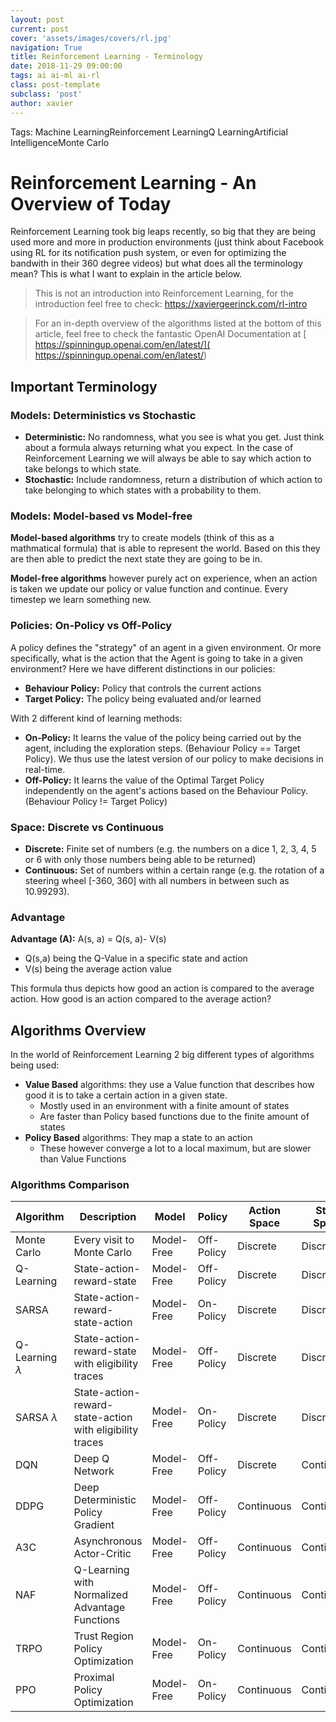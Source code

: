 ```yaml
---
layout: post
current: post
cover: 'assets/images/covers/rl.jpg'
navigation: True
title: Reinforcement Learning - Terminology
date: 2018-11-29 09:00:00
tags: ai ai-ml ai-rl
class: post-template
subclass: 'post'
author: xavier
---
```



Tags:     Machine LearningReinforcement LearningQ LearningArtificial IntelligenceMonte Carlo

# Reinforcement Learning - An Overview of Today 

Reinforcement Learning took big leaps recently, so big that they are being used more and more in production environments (just think about Facebook using RL for its notification push system, or even for optimizing the bandwith in their 360 degree videos) but what does all the terminology mean? This is what I want to explain in the article below.

> This is not an introduction into Reinforcement Learning, for the introduction feel free to check: https://xaviergeerinck.com/rl-intro

> For an in-depth overview of the algorithms listed at the bottom of this article, feel free to check the fantastic OpenAI Documentation at [
https://spinningup.openai.com/en/latest/](
https://spinningup.openai.com/en/latest/)

## Important Terminology

### **Models:** Deterministics vs Stochastic

* **Deterministic:** No randomness, what you see is what you get. Just think about a formula always returning what you expect. In the case of Reinforcement Learning we will always be able to say which action to take belongs to which state.
* **Stochastic:** Include randomness, return a distribution of which action to take belonging to which states with a probability to them.

### **Models:** Model-based vs Model-free

**Model-based algorithms** try to create models (think of this as a mathmatical formula) that is able to represent the world. Based on this they are then able to predict the next state they are going to be in.

**Model-free algorithms** however purely act on experience, when an action is taken we update our policy or value function and continue. Every timestep we learn something new.

### **Policies:** On-Policy vs Off-Policy

A policy defines the "strategy" of an agent in a given environment. Or more specifically, what is the action that the Agent is going to take in a given environment? Here we have different distinctions in our policies:

* **Behaviour Policy:** Policy that controls the current actions
* **Target Policy:** The policy being evaluated and/or learned

With 2 different kind of learning methods:

* **On-Policy:** It learns the value of the policy being carried out by the agent, including the exploration steps. (Behaviour Policy == Target Policy). We thus use the latest version of our policy to make decisions in real-time.
* **Off-Policy:** It learns the value of the Optimal Target Policy independently on the agent's actions based on the Behaviour Policy. (Behaviour Policy != Target Policy)

### **Space:** Discrete vs Continuous

* **Discrete:** Finite set of numbers (e.g. the numbers on a dice 1, 2, 3, 4, 5 or 6 with only those numbers being able to be returned)
* **Continuous:** Set of numbers within a certain range (e.g. the rotation of a steering wheel [-360, 360] with all numbers in between such as 10.99293).

### **Advantage**

**Advantage (A):** A(s, a) = Q(s, a)- V(s)
* Q(s,a) being the Q-Value in a specific state and action
* V(s) being the average action value

This formula thus depicts how good an action is compared to the average action. How good is an action compared to the average action?

## Algorithms Overview

In the world of Reinforcement Learning 2 big different types of algorithms being used:

* **Value Based** algorithms: they use a Value function that describes how good it is to take a certain action in a given state.
    * Mostly used in an environment with a finite amount of states
    * Are faster than Policy based functions due to the finite amount of states
* **Policy Based** algorithms: They map a state to an action
    * These however converge a lot to a local maximum, but are slower than Value Functions

### Algorithms Comparison

|Algorithm|Description|Model|Policy|Action Space|State Space|Operator|
|-|-|-|-|-|-|-|
|Monte Carlo|Every visit to Monte Carlo|Model-Free|Off-Policy|Discrete|Discrete|Sample-Means|
|Q-Learning|State-action-reward-state|Model-Free|Off-Policy|Discrete|Discrete|Q-Value|
|SARSA|State-action-reward-state-action|Model-Free|On-Policy|Discrete|Discrete|Q-Value|
|Q-Learning $\lambda$|State-action-reward-state with eligibility traces|Model-Free|Off-Policy|Discrete|Discrete|Q-Value|
|SARSA $\lambda$|State-action-reward-state-action with eligibility traces|Model-Free|On-Policy|Discrete|Discrete|Q-Value|
|DQN|Deep Q Network|Model-Free|Off-Policy|Discrete|Continuous|Q-Value|
|DDPG|Deep Deterministic Policy Gradient|Model-Free|Off-Policy|Continuous|Continuous|Q-Value|
|A3C|Asynchronous Actor-Critic|Model-Free|Off-Policy|Continuous|Continuous|Q-Value|
|NAF|Q-Learning with Normalized Advantage Functions|Model-Free|Off-Policy|Continuous|Continuous|Advantage|
|TRPO|Trust Region Policy Optimization|Model-Free|On-Policy|Continuous|Continuous|Advantage|
|PPO|Proximal Policy Optimization|Model-Free|On-Policy|Continuous|Continuous|Advantage|
